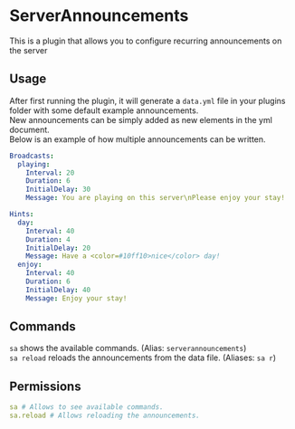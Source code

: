 # ServerAnnouncements
This is a plugin that allows you to configure recurring announcements on the server

## Usage
After first running the plugin, it will generate a `data.yml` file in your plugins folder with some default example announcements.  
New announcements can be simply added as new elements in the yml document.  
Below is an example of how multiple announcements can be written.
```yml
Broadcasts:
  playing:
    Interval: 20
    Duration: 6
    InitialDelay: 30
    Message: You are playing on this server\nPlease enjoy your stay!

Hints:
  day:
    Interval: 40
    Duration: 4
    InitialDelay: 20
    Message: Have a <color=#10ff10>nice</color> day!
  enjoy:
    Interval: 40
    Duration: 6
    InitialDelay: 40
    Message: Enjoy your stay!

```

## Commands
`sa` shows the available commands. (Alias: `serverannouncements`)  
`sa reload` reloads the announcements from the data file. (Aliases: `sa r`)

## Permissions
```yml
sa # Allows to see available commands.
sa.reload # Allows reloading the announcements.
```